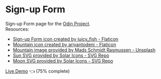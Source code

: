 # Sign-up Form
Sign-up Form page for the [Odin Project](https://www.theodinproject.com/lessons/node-path-intermediate-html-and-css-sign-up-form).<br />
Resources:
* [Sign-up Form icon created by juicy_fish - Flaticon](https://www.flaticon.com/free-icons/form)
* [Mountain icon created by ariyantodeni - Flaticon](https://www.flaticon.com/free-icons/mountain)
* [Mountain image provided by Mads Schmidt Rasmussen - Unsplash](https://unsplash.com/@mvds?utm_source=unsplash&utm_medium=referral&utm_content=creditCopyText)
* [Sun SVG provided by Solar Icons - SVG Repo](https://www.svgrepo.com/svg/525084/sun)
* [Moon SVG provided by Solar Icons - SVG Repo](https://www.svgrepo.com/svg/524760/moon)

[Live Demo](https://anabilhoque.github.io/Sign-up-Form/) :point_left: (75% complete)